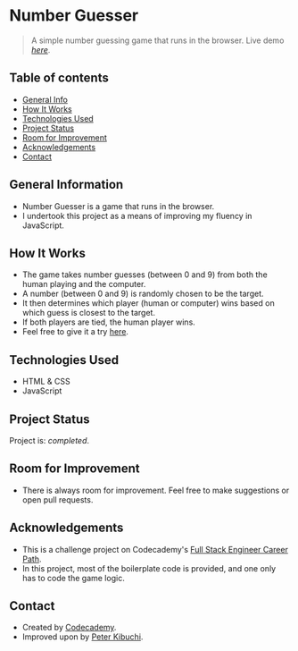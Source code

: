 # Number Guesser
> A simple number guessing game that runs in the browser.
> Live demo [_here_](https://peterkibuchi.github.io/number-guesser/).


## Table of contents
* [General Info](#general-information)
* [How It Works](#how-it-works)
* [Technologies Used](#technologies-used)
* [Project Status](#project-status)
* [Room for Improvement](#room-for-improvement)
* [Acknowledgements](#acknowledgements)
* [Contact](#contact)


## General Information
- Number Guesser is a game that runs in the browser.
- I undertook this project as a means of improving my fluency in JavaScript.


## How It Works
- The game takes number guesses (between 0 and 9) from both the human playing and the computer.
- A number (between 0 and 9) is randomly chosen to be the target.
- It then determines which player (human or computer) wins based on which guess is closest to the target.
- If both players are tied, the human player wins.
- Feel free to give it a try [here](https://peterkibuchi.github.io/number-guesser/).


## Technologies Used
* HTML & CSS
* JavaScript


## Project Status
Project is: _completed_.


## Room for Improvement
* There is always room for improvement. Feel free to make suggestions or open pull requests.


## Acknowledgements
- This is a challenge project on Codecademy's [Full Stack Engineer Career Path](https://www.codecademy.com/learn/paths/full-stack-engineer-career-path/).
- In this project, most of the boilerplate code is provided, and one only has to code the game logic.


## Contact
- Created by [Codecademy](https://www.codecademy.com/).
- Improved upon by [Peter Kibuchi](https://www.peterkibuchi.com).
